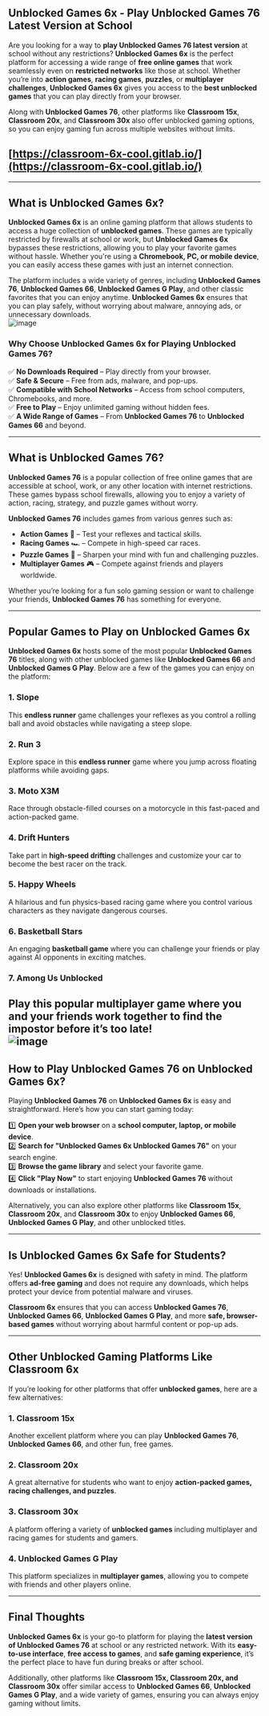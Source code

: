 ## **Unblocked Games 6x - Play Unblocked Games 76 Latest Version at School**  

Are you looking for a way to **play Unblocked Games 76 latest version** at school without any restrictions? **Unblocked Games 6x** is the perfect platform for accessing a wide range of **free online games** that work seamlessly even on **restricted networks** like those at school. Whether you’re into **action games**, **racing games**, **puzzles**, or **multiplayer challenges**, **Unblocked Games 6x** gives you access to the **best unblocked games** that you can play directly from your browser.  

Along with **Unblocked Games 76**, other platforms like **Classroom 15x**, **Classroom 20x**, and **Classroom 30x** also offer unblocked gaming options, so you can enjoy gaming fun across multiple websites without limits.  

## [https://classroom-6x-cool.gitlab.io/](https://classroom-6x-cool.gitlab.io/)
---

## **What is Unblocked Games 6x?**  

**Unblocked Games 6x** is an online gaming platform that allows students to access a huge collection of **unblocked games**. These games are typically restricted by firewalls at school or work, but **Unblocked Games 6x** bypasses these restrictions, allowing you to play your favorite games without hassle. Whether you're using a **Chromebook, PC, or mobile device**, you can easily access these games with just an internet connection.  

The platform includes a wide variety of genres, including **Unblocked Games 76**, **Unblocked Games 66**, **Unblocked Games G Play**, and other classic favorites that you can enjoy anytime. **Unblocked Games 6x** ensures that you can play safely, without worrying about malware, annoying ads, or unnecessary downloads.  
![image](https://github.com/user-attachments/assets/77679c32-86b4-4a6a-8408-125fe6eb9130)
### **Why Choose Unblocked Games 6x for Playing Unblocked Games 76?**  

✅ **No Downloads Required** – Play directly from your browser.  
✅ **Safe & Secure** – Free from ads, malware, and pop-ups.  
✅ **Compatible with School Networks** – Access from school computers, Chromebooks, and more.  
✅ **Free to Play** – Enjoy unlimited gaming without hidden fees.  
✅ **A Wide Range of Games** – From **Unblocked Games 76** to **Unblocked Games 66** and beyond.  

---

## **What is Unblocked Games 76?**  

**Unblocked Games 76** is a popular collection of free online games that are accessible at school, work, or any other location with internet restrictions. These games bypass school firewalls, allowing you to enjoy a variety of action, racing, strategy, and puzzle games without worry.  

**Unblocked Games 76** includes games from various genres such as:  
- **Action Games** 🎯 – Test your reflexes and tactical skills.  
- **Racing Games** 🏎️ – Compete in high-speed car races.  
- **Puzzle Games** 🧩 – Sharpen your mind with fun and challenging puzzles.  
- **Multiplayer Games** 🎮 – Compete against friends and players worldwide.  

Whether you’re looking for a fun solo gaming session or want to challenge your friends, **Unblocked Games 76** has something for everyone.  

---

## **Popular Games to Play on Unblocked Games 6x**  

**Unblocked Games 6x** hosts some of the most popular **Unblocked Games 76** titles, along with other unblocked games like **Unblocked Games 66** and **Unblocked Games G Play**. Below are a few of the games you can enjoy on the platform:  

### **1. Slope**  
This **endless runner** game challenges your reflexes as you control a rolling ball and avoid obstacles while navigating a steep slope.  

### **2. Run 3**  
Explore space in this **endless runner** game where you jump across floating platforms while avoiding gaps.  

### **3. Moto X3M**  
Race through obstacle-filled courses on a motorcycle in this fast-paced and action-packed game.  

### **4. Drift Hunters**  
Take part in **high-speed drifting** challenges and customize your car to become the best racer on the track.  

### **5. Happy Wheels**  
A hilarious and fun physics-based racing game where you control various characters as they navigate dangerous courses.  

### **6. Basketball Stars**  
An engaging **basketball game** where you can challenge your friends or play against AI opponents in exciting matches.  

### **7. Among Us Unblocked**  
Play this popular multiplayer game where you and your friends work together to find the impostor before it’s too late!  
![image](https://github.com/user-attachments/assets/3fa40f8d-ec04-4a78-bc1b-b6dea2a86536)
---

## **How to Play Unblocked Games 76 on Unblocked Games 6x?**  

Playing **Unblocked Games 76** on **Unblocked Games 6x** is easy and straightforward. Here’s how you can start gaming today:  

1️⃣ **Open your web browser** on a **school computer, laptop, or mobile device**.  
2️⃣ **Search for "Unblocked Games 6x Unblocked Games 76"** on your search engine.  
3️⃣ **Browse the game library** and select your favorite game.  
4️⃣ **Click "Play Now"** to start enjoying **Unblocked Games 76** without downloads or installations.  

Alternatively, you can also explore other platforms like **Classroom 15x**, **Classroom 20x**, and **Classroom 30x** to enjoy **Unblocked Games 66**, **Unblocked Games G Play**, and other unblocked titles.  

---

## **Is Unblocked Games 6x Safe for Students?**  

Yes! **Unblocked Games 6x** is designed with safety in mind. The platform offers **ad-free gaming** and does not require any downloads, which helps protect your device from potential malware and viruses.  

**Classroom 6x** ensures that you can access **Unblocked Games 76**, **Unblocked Games 66**, **Unblocked Games G Play**, and more **safe, browser-based games** without worrying about harmful content or pop-up ads.  

---

## **Other Unblocked Gaming Platforms Like Classroom 6x**  

If you’re looking for other platforms that offer **unblocked games**, here are a few alternatives:  

### **1. Classroom 15x**  
Another excellent platform where you can play **Unblocked Games 76**, **Unblocked Games 66**, and other fun, free games.  

### **2. Classroom 20x**  
A great alternative for students who want to enjoy **action-packed games, racing challenges, and puzzles**.  

### **3. Classroom 30x**  
A platform offering a variety of **unblocked games** including multiplayer and racing games for students and gamers.  

### **4. Unblocked Games G Play**  
This platform specializes in **multiplayer games**, allowing you to compete with friends and other players online.  

---

## **Final Thoughts**  

**Unblocked Games 6x** is your go-to platform for playing the **latest version of Unblocked Games 76** at school or any restricted network. With its **easy-to-use interface**, **free access to games**, and **safe gaming experience**, it’s the perfect place to have fun during breaks or after school.  

Additionally, other platforms like **Classroom 15x, Classroom 20x, and Classroom 30x** offer similar access to **Unblocked Games 66**, **Unblocked Games G Play**, and a wide variety of games, ensuring you can always enjoy gaming without limits.  
